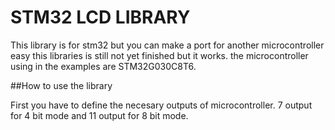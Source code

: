 # STM32 LCD LIBRARY
This library is for stm32 but you can make a port for another microcontroller easy
this libraries is still not yet finished but it works.
the microcontroller using in the examples are STM32G030C8T6.


##How to use the library

First you have to define the necesary outputs of microcontroller.
7 output for 4 bit mode  and 11 output for 8 bit mode.



